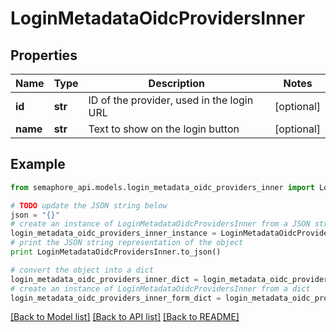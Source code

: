 # LoginMetadataOidcProvidersInner


## Properties
Name | Type | Description | Notes
------------ | ------------- | ------------- | -------------
**id** | **str** | ID of the provider, used in the login URL | [optional] 
**name** | **str** | Text to show on the login button | [optional] 

## Example

```python
from semaphore_api.models.login_metadata_oidc_providers_inner import LoginMetadataOidcProvidersInner

# TODO update the JSON string below
json = "{}"
# create an instance of LoginMetadataOidcProvidersInner from a JSON string
login_metadata_oidc_providers_inner_instance = LoginMetadataOidcProvidersInner.from_json(json)
# print the JSON string representation of the object
print LoginMetadataOidcProvidersInner.to_json()

# convert the object into a dict
login_metadata_oidc_providers_inner_dict = login_metadata_oidc_providers_inner_instance.to_dict()
# create an instance of LoginMetadataOidcProvidersInner from a dict
login_metadata_oidc_providers_inner_form_dict = login_metadata_oidc_providers_inner.from_dict(login_metadata_oidc_providers_inner_dict)
```
[[Back to Model list]](../README.md#documentation-for-models) [[Back to API list]](../README.md#documentation-for-api-endpoints) [[Back to README]](../README.md)


